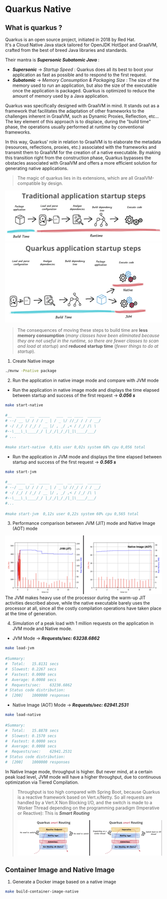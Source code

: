 # Quarkus Native
## What is quarkus ?
Quarkus is an open source project, initiated in 2018 by Red Hat. \
It's a Cloud Native Java stack tailored for OpenJDK HotSpot and GraalVM, crafted from the best of breed Java libraries and standards.

Their mantra is ***Supersonic Subatomic Java*** :
- ***Supersonic*** -> *Startup Speed* : Quarkus does all its best to boot your application as fast as possible and to respond to the first request.
- ***Subatomic*** -> *Memory Consumption & Packaging Size* : The size of the memory used to run an application, but also the size of the executable once the application is packaged. Quarkus is optimized to reduce the amount of memory used by a Java application.

Quarkus was specifically designed with GraalVM in mind. It stands out as a framework that facilitates the adaptation of other frameworks to the challenges inherent in GraalVM, such as Dynamic Proxies, Reflection, etc... The key element of this approach is to displace, during the "build time" phase, the operations usually performed at runtime by conventional frameworks.

In this way, Quarkus' role in relation to GraalVM is to elaborate the metadata (resources, reflections, proxies, etc.) associated with the frameworks and transmit them to GraalVM for the creation of a native executable. By making this transition right from the construction phase, Quarkus bypasses the obstacles associated with GraalVM and offers a more efficient solution for generating native applications.

> The magic of quarkus lies in its extensions, which are all GraalVM-compatible by design.

![Traditional Application Startup Steps](../images/traditional-application-startup-steps.png)
![Quarkus Application Startup Steps](../images/quarkus-application-startup-steps.png)

> The consequences of moving these steps to build time are **less memory consumption** (*many classes have been eliminated because they are not useful in the runtime, so there are fewer classes to scan and load at startup*) and **reduced startup time** (*fewer things to do at startup*).

1. Create Native image

```bash
./mvnw -Pnative package
```

2. Run the application in native image mode and compare with JVM mode

- Run the application in native image mode and displays the time elapsed between startup and success of the first request -> ***0.056 s***
```bash
make start-native

#__  ____  __  _____   ___  __ ____  ______
# --/ __ \/ / / / _ | / _ \/ //_/ / / / __/
# -/ /_/ / /_/ / __ |/ , _/ ,< / /_/ /\ \
#--\___\_\____/_/ |_/_/|_/_/|_|\____/___/
# ...

#make start-native  0,01s user 0,02s system 68% cpu 0,056 total 
```

- Run the application in JVM mode and displays the time elapsed between startup and success of the first request -> ***0.565 s***
```bash
make start-jvm

#__  ____  __  _____   ___  __ ____  ______
# --/ __ \/ / / / _ | / _ \/ //_/ / / / __/
# -/ /_/ / /_/ / __ |/ , _/ ,< / /_/ /\ \
#--\___\_\____/_/ |_/_/|_/_/|_|\____/___/
#...

#make start-jvm  0,12s user 0,22s system 60% cpu 0,565 total
```

3. Performance comparison between JVM (JIT) mode and Native Image (AOT) mode

![Quarkus Native Image (AOT) vs JVM (JIT)](../images/quarkus-ni-aot-vs-jvm-jit.png)
The JVM makes heavy use of the processor during the warm-up JIT activities described above, while the native executable barely uses the processor at all, since all the costly compilation operations have taken place at the time of generation.

4. Simulation of a peak load with 1 million requests on the application in JVM mode and Native mode.

- JVM Mode -> ***Requests/sec:	63238.6862***
```bash
make load-jvm

#Summary:
#  Total:	15.8131 secs
#  Slowest:	0.2267 secs
#  Fastest:	0.0000 secs
#  Average:	0.0008 secs
#  Requests/sec:	63238.6862
# Status code distribution:
#  [200]	1000000 responses
```

- Native Image (AOT) Mode -> ***Requests/sec:	62941.2531***
```bash
make load-native

#Summary:
#  Total:	15.8878 secs
#  Slowest:	0.1570 secs
#  Fastest:	0.0000 secs
#  Average:	0.0008 secs
#  Requests/sec:	62941.2531
# Status code distribution:
#  [200]	1000000 responses
```

In Native Image mode, throughput is higher. But never mind, at a certain peak load level, JVM mode will have a higher throughput, due to continuous optimization via Tiered Compilation.

> Throughput is too high compared with Spring Boot, because Quarkus is a reactive framework based on Vert.x/Netty. So all requests are handled by a Vert.X Non Blocking I/O, and the switch is made to a Worker Thread depending on the programming paradigm (Imperative or Reactive): This is ***Smart Routing***
> 
> ![Quarkus Smart Routing](../images/quarkus-smart-routing.png) 

## Container Image and Native Image
1. Generate a Docker image based on a native image

```bash
make build-container-image-native
```
